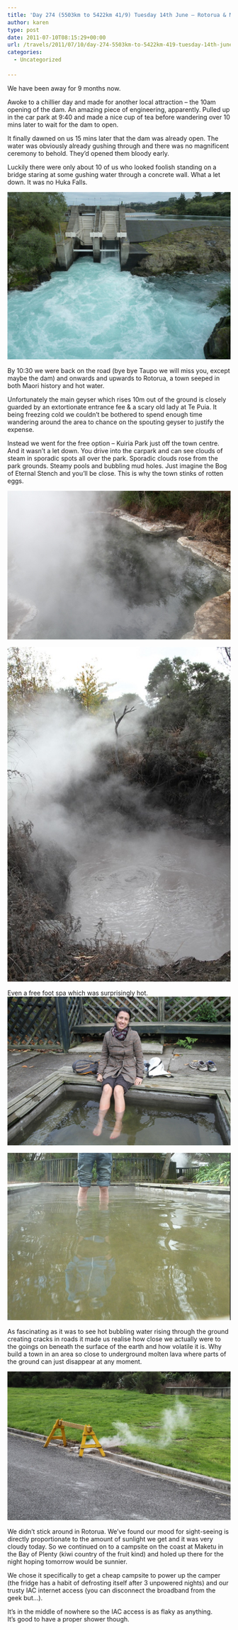 ```yaml
---
title: 'Day 274 (5503km to 5422km 41/9) Tuesday 14th June – Rotorua & Maketu'
author: karen
type: post
date: 2011-07-10T08:15:29+00:00
url: /travels/2011/07/10/day-274-5503km-to-5422km-419-tuesday-14th-june-rotorua-maketu/
categories:
  - Uncategorized

---
```

We have been away for 9 months now.

Awoke to a chillier day and made for another local attraction – the 10am opening of the dam. An amazing piece of engineering, apparently. Pulled up in the car park at 9:40 and made a nice cup of tea before wandering over 10 mins later to wait for the dam to open.

It finally dawned on us 15 mins later that the dam was already open. The water was obviously already gushing through and there was no magnificent ceremony to behold. They’d opened them bloody early.

Luckily there were only about 10 of us who looked foolish standing on a bridge staring at some gushing water through a concrete wall. What a let down. It was no Huka Falls.

![](/travels-wp-content/uploads/2011/07/P1070389.jpg)

By 10:30 we were back on the road (bye bye Taupo we will miss you, except maybe the dam) and onwards and upwards to Rotorua, a town seeped in both Maori history and hot water. 

Unfortunately the main geyser which rises 10m out of the ground is closely guarded by an extortionate entrance fee & a scary old lady at Te Puia. It being freezing cold we couldn’t be bothered to spend enough time wandering around the area to chance on the spouting geyser to justify the expense. 

Instead we went for the free option – Kuiria Park just off the town centre. And it wasn’t a let down. You drive into the carpark and can see clouds of steam in sporadic spots all over the park. Sporadic clouds rose from the park grounds. Steamy pools and bubbling mud holes. Just imagine the Bog of Eternal Stench and you’ll be close. This is why the town stinks of rotten eggs.

![](/travels-wp-content/uploads/2011/07/IMG_8042.jpg)

![](/travels-wp-content/uploads/2011/07/IMG_8062.jpg)

Even a free foot spa which was surprisingly hot.![](/travels-wp-content/uploads/2011/07/IMG_8040.jpg)

![](/travels-wp-content/uploads/2011/07/P1070396.jpg)

As fascinating as it was to see hot bubbling water rising through the ground creating cracks in roads it made us realise how close we actually were to the goings on beneath the surface of the earth and how volatile it is. Why build a town in an area so close to underground molten lava where parts of the ground can just disappear at any moment. 

![](/travels-wp-content/uploads/2011/07/IMG_8073.jpg)

We didn’t stick around in Rotorua. We’ve found our mood for sight-seeing is directly proportionate to the amount of sunlight we get and it was very cloudy today. So we continued on to a campsite on the coast at Maketu in the Bay of Plenty (kiwi country of the fruit kind) and holed up there for the night hoping tomorrow would be sunnier.

We chose it specifically to get a cheap campsite to power up the camper (the fridge has a habit of defrosting itself after 3 unpowered nights) and our trusty IAC internet access (you can disconnect the broadband from the geek but…).

It’s in the middle of nowhere so the IAC access is as flaky as anything.   
It’s good to have a proper shower though.

 [1]: http://www.mattburns.co.uk/travels/wp-content/uploads/2011/07/P10703891.jpg
 [2]: http://www.mattburns.co.uk/travels/wp-content/uploads/2011/07/IMG_80421.jpg
 [3]: http://www.mattburns.co.uk/travels/wp-content/uploads/2011/07/IMG_8062.jpg
 [4]: http://www.mattburns.co.uk/travels/wp-content/uploads/2011/07/IMG_8040.jpg
 [5]: http://www.mattburns.co.uk/travels/wp-content/uploads/2011/07/P1070396.jpg
 [6]: http://www.mattburns.co.uk/travels/wp-content/uploads/2011/07/IMG_8073.jpg